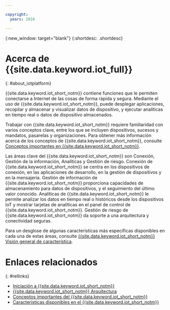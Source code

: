 ```yaml
---

copyright:
  years: 2016

---
```


{:new_window: target="blank"}
{:shortdesc: .shortdesc}

# Acerca de {{site.data.keyword.iot_full}}
{: #about_iotplatform}

{{site.data.keyword.iot_short_notm}} contiene funciones que le permiten conectarse a Internet de las cosas de forma rápida y segura. Mediante el uso de {{site.data.keyword.iot_short_notm}}, puede desplegar aplicaciones, recopilar y almacenar y visualizar datos de dispositivo, y ejecutar analíticas en tiempo real o datos de dispositivo almacenados.

Trabajar con {{site.data.keyword.iot_short_notm}} requiere familiaridad con varios conceptos clave, entre los que se incluyen dispositivos, sucesos y mandatos, pasarelas y organizaciones. Para obtener más información acerca de los conceptos de {{site.data.keyword.iot_short_notm}}, consulte [Conceptos importantes en {{site.data.keyword.iot_short_notm}}](/iotplatform_overview.html#wwatsoniotplatform_importantconcepts).

Las áreas clave del {{site.data.keyword.iot_short_notm}} son Conexión, Gestión de la información, Analíticas y Gestión de riesgo. Conexión de {{site.data.keyword.iot_short_notm}} se centra en los dispositivos de conexión, en las aplicaciones de desarrollo, en la gestión de dispositivos y en la mensajería. Gestión de información de {{site.data.keyword.iot_short_notm}} proporciona capacidades de almacenamiento para datos de dispositivos, y el seguimiento del último valor conocido. Analíticas de {{site.data.keyword.iot_short_notm}} le permite analizar los datos en tiempo real o históricos desde los dispositivos IoT y mostrar tarjetas de analíticas en el panel de control de {{site.data.keyword.iot_short_notm}}. Gestión de riesgo de {{site.data.keyword.iot_short_notm}} da soporte a una arquitectura y conectividad seguras.

Para un desglose de algunas características más específicas disponibles en cada una de estas áreas, consulte [{{site.data.keyword.iot_short_notm}} Visión general de característica](/feature_overview.html).

# Enlaces relacionados
{: #rellinks}
* [Iniciación a {{site.data.keyword.iot_short_notm}}](/index.html?pos=2)
* [{{site.data.keyword.iot_short_notm}} Arquitectura](/iotplatform_overview.html#watsoniotplatform_architecture)
* [Conceptos importantes del {{site.data.keyword.iot_short_notm}}](/iotplatform_overview.html#watsoniotplatform_importantconcepts)
* [Características disponibles en el {{site.data.keyword.iot_short_notm}}](/feature_overview.html)
